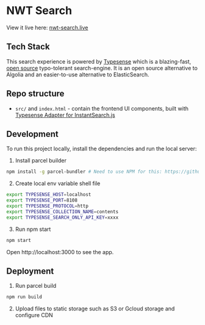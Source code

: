 # NWT Search

View it live here: [nwt-search.live](https://nwt-search.live)

## Tech Stack

This search experience is powered by <a href="https://typesense.org" target="_blank">Typesense</a> which is
a blazing-fast, <a href="https://github.com/typesense/typesense" target="_blank">open source</a> typo-tolerant
search-engine. It is an open source alternative to Algolia and an easier-to-use alternative to ElasticSearch.

## Repo structure

- `src/` and `index.html` - contain the frontend UI components, built with <a href="https://github.com/typesense/typesense-instantsearch-adapter" target="_blank">Typesense Adapter for InstantSearch.js</a>

## Development

To run this project locally, install the dependencies and run the local server:

1. Install parcel builder

```sh
npm install -g parcel-bundler # Need to use NPM for this: https://github.com/parcel-bundler/parcel/issues/1036#issuecomment-559982275
```

2. Create local env variable shell file

```sh
export TYPESENSE_HOST=localhost
export TYPESENSE_PORT=8108
export TYPESENSE_PROTOCOL=http
export TYPESENSE_COLLECTION_NAME=contents
export TYPESENSE_SEARCH_ONLY_API_KEY=xxxx
```

3. Run npm start
```sh
npm start
```

Open http://localhost:3000 to see the app.

## Deployment

1. Run parcel build
```sh
npm run build
```

2. Upload files to static storage such as S3 or Gcloud storage and configure CDN
